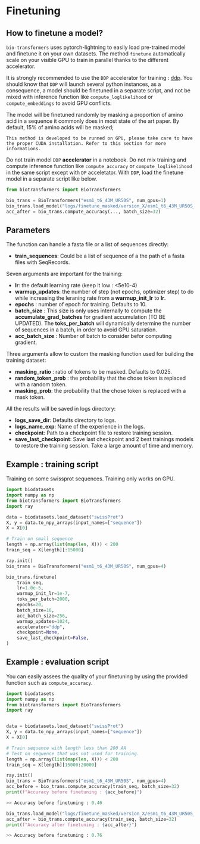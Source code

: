 # Finetuning

## How to finetune a model?

`bio-transformers` uses pytorch-lightning to easily load pre-trained model and finetune it on your own datasets. The method `finetune` automatically scale on your visible GPU to train in parallel thanks to the different accelerator.

It is strongly recommended to use the `DDP` accelerator for training : [ddp](https://pytorch.org/docs/stable/notes/ddp.html). You should know that `DDP` will launch several python instances, as a consequence, a model should be finetuned in a separate script, and not be mixed with inference function like `compute_loglikelihood` or `compute_embeddings` to avoid GPU conflicts.

The model will be finetuned randomly by masking a proportion of amino acid in a sequence it commonly does in most state of the art paper. By default, 15% of amino acids will be masked;

```{caution}
This method is developed to be runned on GPU, please take care to have the proper CUDA installation. Refer to this section for more informations.
```

Do not train model `DDP` **accelerator** in a notebook. Do not mix training and compute inference function like `compute_accuracy` or `compute_loglikelihood`  in the same script except with `DP` acceletator.
 With `DDP`, load the finetune model in a separate script like below.

```python
from biotransformers import BioTransformers

bio_trans = BioTransformers("esm1_t6_43M_UR50S", num_gpus=1)
bio_trans.load_model("logs/finetune_masked/version_X/esm1_t6_43M_UR50S_finetuned.pt")
acc_after = bio_trans.compute_accuracy(..., batch_size=32)
```

## Parameters

The function can handle a fasta file or a list of sequences directly:

- **train_sequences**: Could be a list of sequence of a the path of a fasta files with SeqRecords.

Seven arguments are important for the training:

- **lr**: the default learning rate (keep it low : <5e10-4)
- **warmup_updates**:  the number of step (not epochs, optimizer step) to do while increasing the leraning rate from a **warmup_init_lr** to **lr**.
- **epochs** :  number of epoch for training. Defaults to 10.
- **batch_size** :  This size is only uses internally to compute the **accumulate_grad_batches** for gradient accumulation (TO BE UPDATED). The **toks_per_batch** will dynamically determine the number of sequences in a batch, in order to avoid GPU saturation.
- **acc_batch_size** : Number of batch to consider befor computing gradient.

Three arguments allow to custom the masking function used for building the training dataset:

- **masking_ratio** : ratio of tokens to be masked. Defaults to 0.025.
- **random_token_prob** : the probability that the chose token is replaced with a random token.
- **masking_prob**: the probability that the chose token is replaced with a mask token.

All the results will be saved in logs directory:

- **logs_save_dir**: Defaults directory to logs.
- **logs_name_exp**: Name of the experience in the logs.
- **checkpoint**: Path to a checkpoint file to restore training session.
- **save_last_checkpoint**: Save last checkpoint and 2 best trainings models
to restore the training session. Take a large amount of time and memory.

## Example : training script

Training on some swissprot sequences. Training only works on GPU.

```python
import biodatasets
import numpy as np
from biotransformers import BioTransformers
import ray

data = biodatasets.load_dataset("swissProt")
X, y = data.to_npy_arrays(input_names=["sequence"])
X = X[0]

# Train on small sequence
length = np.array(list(map(len, X))) < 200
train_seq = X[length][:15000]

ray.init()
bio_trans = BioTransformers("esm1_t6_43M_UR50S", num_gpus=4)

bio_trans.finetune(
    train_seq,
    lr=1.0e-5,
    warmup_init_lr=1e-7,
    toks_per_batch=2000,
    epochs=20,
    batch_size=16,
    acc_batch_size=256,
    warmup_updates=1024,
    accelerator="ddp",
    checkpoint=None,
    save_last_checkpoint=False,
)
```

## Example : evaluation script

You can easily assees the quality of your finetuning by using the provided function such as `compute_accuracy`.

```python
import biodatasets
import numpy as np
from biotransformers import BioTransformers
import ray


data = biodatasets.load_dataset("swissProt")
X, y = data.to_npy_arrays(input_names=["sequence"])
X = X[0]

# Train sequence with length less than 200 AA
# Test on sequence that was not used for training.
length = np.array(list(map(len, X))) < 200
train_seq = X[length][15000:20000]

ray.init()
bio_trans = BioTransformers("esm1_t6_43M_UR50S", num_gpus=4)
acc_before = bio_trans.compute_accuracy(train_seq, batch_size=32)
print(f"Accuracy before finetuning : {acc_before}")
```

```python
>> Accuracy before finetuning : 0.46
```

```python
bio_trans.load_model("logs/finetune_masked/version_X/esm1_t6_43M_UR50S_finetuned.pt")
acc_after = bio_trans.compute_accuracy(train_seq, batch_size=32)
print(f"Accuracy after finetuning : {acc_after}")
```

```python
>> Accuracy before finetuning : 0.76
```
